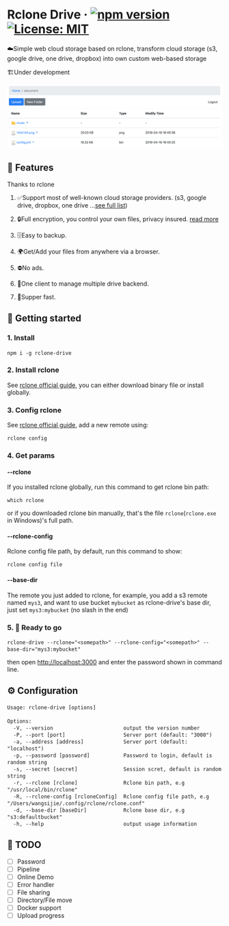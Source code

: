 # Rclone Drive &middot; [![npm version](https://badge.fury.io/js/rclone-drive.svg)](https://badge.fury.io/js/rclone-drive) [![License: MIT](https://img.shields.io/badge/License-MIT-yellow.svg)](https://opensource.org/licenses/MIT)

☁️Simple web cloud storage based on rclone, transform cloud storage (s3, google drive, one drive, dropbox) into own custom web-based storage

🏗️Under development

![screenshot](./guide/screenshot.png)

## 👻 Features

Thanks to rclone

1. ✅Support most of well-known cloud storage providers. (s3, google drive, dropbox, one drive ...[see full list](https://rclone.org/overview/))

2. 🔒Full encryption, you control your own files, privacy insured. [read more](https://rclone.org/crypt/)

3. 🗄️Easy to backup.

4. 🌍Get/Add your files from anywhere via a browser.

5. ⛔No ads.

6. 🤨One client to manage multiple drive backend.

7. 🚀Supper fast.

## 🛫 Getting started

### 1. Install

```
npm i -g rclone-drive
```

### 2. Install rclone

See [rclone official guide](https://rclone.org/downloads/), you can either download binary file or install globally.

### 3. Config rclone

See [rclone official guide](https://rclone.org/commands/rclone_config/), add a new remote using:

```
rclone config
```

### 4. Get params

#### --rclone

If you installed rclone globally, run this command to get rclone bin path:

```
which rclone
```

or if you downloaded rclone bin manually, that's the file `rclone`(`rclone.exe` in Windows)'s full path.

#### --rclone-config

Rclone config file path, by default, run this command to show:

```
rclone config file
```

#### --base-dir

The remote you just added to rclone, for example, you add a s3 remote named `mys3`, and want to use bucket `mybucket` as rclone-drive's base dir, just set `mys3:mybucket` (no slash in the end)

### 5. 🚀 Ready to go

```
rclone-drive --rclone="<somepath>" --rclone-config="<somepath>" --base-dir="mys3:mybucket"
```

then open [http://localhost:3000](http://localhost:3000) and enter the password shown in command line.

## ⚙️ Configuration

```
Usage: rclone-drive [options]

Options:
  -V, --version                       output the version number
  -P, --port [port]                   Server port (default: "3000")
  -a, --address [address]             Server port (default: "localhost")
  -p, --password [password]           Password to login, default is random string
  -s, --secret [secret]               Session scret, default is random string
  -r, --rclone [rclone]               Rclone bin path, e.g "/usr/local/bin/rclone"
  -R, --rclone-config [rcloneConfig]  Rclone config file path, e.g "/Users/wangsijie/.config/rclone/rclone.conf"
  -d, --base-dir [baseDir]            Rclone base dir, e.g "s3:defaultbucket"
  -h, --help                          output usage information
```

## 🔧 TODO

- [ ] Password
- [ ] Pipeline
- [ ] Online Demo
- [ ] Error handler
- [ ] File sharing
- [ ] Directory/File move
- [ ] Docker support
- [ ] Upload progress
